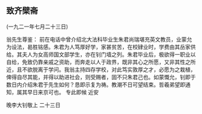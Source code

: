 ## 致齐檗斋

(一九二一年七月二十三日)

翁先生尊鉴：
前在电话中曾介绍北大法科毕业生朱君尚瑞堪充英文教员，业蒙允为设法，曷胜铭感。朱君为人笃厚好学，家甚贫苦，在校肄业时，学费由其岳家供给。其夫人为女高师国文部学生，亦在钊门墙之列。朱君毕业后，极欲得一职业以自给，免致仍靠亲戚之资助，而奔走以人于政界，既非其心之所愿，又非其性之所近，且不欲脱离于学问。我翁主持四存学校，对此笃实敦厚之才，必愿为之栽植，俾得自尽其能，并得以助进社会，则受赐者，固不只朱君己也。如蒙慨允，钊即于数日内介绍朱君于先生如何？恳即示复为祷。教潮不日可望结束。哲羲弟望即通知，属其早日来京可也。
专此即候
近安

晚李大钊敬上
二十三日

